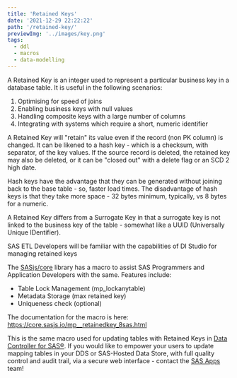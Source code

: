 ```yaml
---
title: 'Retained Keys'
date: '2021-12-29 22:22:22'
path: '/retained-key/'
previewImg: '../images/key.png'
tags:
  - ddl
  - macros
  - data-modelling
---
```


A Retained Key is an integer used to represent a particular business key in a database table. It is useful in the following scenarios:

1. Optimising for speed of joins
2. Enabling business keys with null values
3. Handling composite keys with a large number of columns
4. Integrating with systems which require a short, numeric identifier

A Retained Key will "retain" its value even if the record (non PK column) is changed. It can be likened to a hash key - which is a checksum, with separator, of the key values.  If the source record is deleted, the retained key may also be deleted, or it can be "closed out" with a delete flag or an SCD 2 high date.

Hash keys have the advantage that they can be generated without joining back to the base table - so, faster load times. The disadvantage of hash keys is that they take more space - 32 bytes minimum, typically, vs 8 bytes for a numeric.

A Retained Key differs from a Surrogate Key in that a surrogate key is not linked to the business key of the table - somewhat like a UUID (Universally Unique IDentifier).

SAS ETL Developers will be familiar with the capabilities of DI Studio for managing retained keys

The [SASjs/core](https://github.com/sasjs/core) library has a macro to assist SAS Programmers and Application Developers with the same. Features include:

* Table Lock Management (mp_lockanytable)
* Metadata Storage (max retained key)
* Uniqueness check (optional)

The documentation for the macro is here: https://core.sasjs.io/mp__retainedkey_8sas.html

This is the same macro used for updating tables with Retained Keys in [Data Controller for SAS®](https://datacontroller.io). If you would like to empower your users to update mapping tables in your DDS or SAS-Hosted Data Store, with full quality control and audit trail, via a secure web interface - contact the [SAS Apps](https://sasapps.io/contact-us) team!